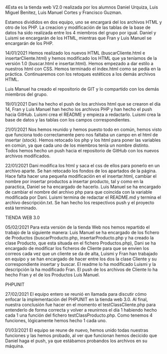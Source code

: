4Esta es la tienda web V2.0 realizada por los alumnos Daniel Urquiza, Luis Miguel Benitez, Luis Manuel Cortes y Francisco Guzman.

Estamos divididos en dos equipo, uno se encargará del los archivos HTML y otro de los PHP. La creacion y modificación de las tablas de la base de datos ha sido realizada entre
los 4 miembros del grupo por igual. Daniel y Luismi se encargarán de los HTML, mientras que Fran y Luis Manuel se encargarán de los PHP.

14/01/2021
Hemos realizado los nuevos HTML (buscarCliente.html e insertarCliente.html) y hemos modificado los HTML que ya teníamos de la versión 1.0 (buscar.html e insertar.html).
Hemos empezado a dar estilo a nuestros html con CSS. Hemos terminado el index.html como se pedía en la práctica. Continuaremos con los retoques estéticos a los demás archivos
HTML.

Luis Manuel ha creado el repositorio de GIT y lo compartido con los demás miembros del grupo. 

19/01/2021
Dani ha hecho el push de los archivos html que se crearon el día 14, Fran y Luis Manuel han hecho los archivos PHP y han hecho el push hacia GitHub. Luismi crea el 
README y empieza a redactarlo. Luismi crea la base de datos y las tablas con los campos correspondientes.

21/01/2021
Nos hemos reunido y hemos puesto todo en común, hemos visto que funciona todo correctamente pero nos faltaba un campo en el html de insertar (stock). Hemos retocado los php
y los html para poner las variables en común, ya que cada uno de los miembros tenía un nombre distinto. Todos hemos hecho un push hacia el repositorio de GitHub con los nuevos
archivos modificados.

22/01/2021
Dani modifica los html y saca el css de ellos para ponerlo en un archivo aparte. Se han retocado los fondos de los apartados de la página. Hace falta hacer una pequeña
modificación en el insertar.html, cambiar el nombre por insertar productos a insertar producto, tal y como en la paractica, Daniel se ha encargado de hacerlo. Luis Manuel se ha 
encargado de cambiar el nombre del archivo php para que coincida con la variable modificada por Dani. Luismi termina de redactar el README.md y termina el archivo descripción.txt.
Se han hecho los respectivos push y el proyecto está terminado.

TIENDA WEB 3.0

05/02/2021
Para esta versión de la tienda Web nos hemos repartido el trabajo de la siguiente manera: Luis Manuel se ha encargado de los fichero de Productos (buscarProducto.php,
insertarProducto.php y ha creado la clase Producto, que esta situada en el fichero Productos.php), Dani se ha encargado de modificar los ficheros de Cliente para que se envien
los correos cada vez que un cliente se da de alta, Luismi y Fran han trabajado en equipo y se han encargado de hacer entre los dos la clase Cliente y su correspondiente insertar
y buscar. El readme lo ha modificado Luismi y la descripción la ha modificado Fran. El push de los archivos de Cliente lo ha hecho Fran y el de los Productos Luis Manuel.

PHPUNIT

27/02/2021
El equipo entero se reunió en llamada para discutir cómo enfocar la implementación del PHPUNIT en la tienda web 3.0. Al final, nuestra conclusión fue hacer en el momento el testClassCliente.php para entenderlo de forma correcta
y volver a reunirnos el día 1 habiendo hecho cada 1 una función del fichero testClassProducto.php. Como tenemos 4 funciones, lógicamente hemos hecho 1 cada uno.

01/03/2021
El equipo se reune de nuevo, hemos unido todas nuestras funciones y las hemos probado, al ver que funcionan hemos decicido que Daniel haga el push, ya que estábamos probandos los archivos en su máquina.